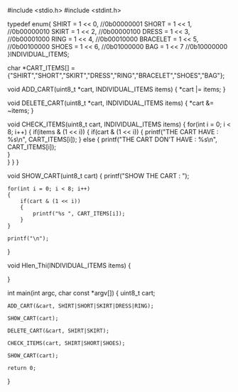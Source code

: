 #include <stdio.h>
#include <stdint.h>

typedef enum{
    SHIRT          = 1 << 0,   //0b00000001
    SHORT          = 1 << 1,   //0b00000010
    SKIRT          = 1 << 2,   //0b00000100
    DRESS          = 1 << 3,   //0b00001000
    RING           = 1 << 4,   //0b00010000
    BRACELET       = 1 << 5,   //0b00100000
    SHOES          = 1 << 6,   //0b01000000
    BAG            = 1 << 7    //0b10000000
}INDIVIDUAL_ITEMS;

char *CART_ITEMS[] = {"SHIRT","SHORT","SKIRT","DRESS","RING","BRACELET","SHOES","BAG"};

void ADD_CART(uint8_t *cart, INDIVIDUAL_ITEMS items)
{
    *cart |= items;
}

void DELETE_CART(uint8_t *cart, INDIVIDUAL_ITEMS items)
{
    *cart &= ~items;
}

void CHECK_ITEMS(uint8_t cart, INDIVIDUAL_ITEMS items)
{
    for(int i = 0; i < 8; i++)
    {
        if(items & (1 << i))
        {
            if(cart & (1 << i))
            {
                printf("THE CART HAVE : %s\n", CART_ITEMS[i]);
            }
            else
            {
                printf("THE CART DON'T HAVE : %s\n", CART_ITEMS[i]);  
            }              
        }
    }
}

void SHOW_CART(uint8_t cart)
{
    printf("SHOW THE CART : ");
    
    for(int i = 0; i < 8; i++)
    {
        if(cart & (1 << i))
        {
            printf("%s ", CART_ITEMS[i]);
        }
    }
    
    printf("\n");
}

void HIen_Thi(INDIVIDUAL_ITEMS items)
{

}

int main(int argc, char const *argv[])
{
    uint8_t cart;
    
    ADD_CART(&cart, SHIRT|SHORT|SKIRT|DRESS|RING);
    
    SHOW_CART(cart);
    
    DELETE_CART(&cart, SHIRT|SKIRT);

    CHECK_ITEMS(cart, SHIRT|SHORT|SHOES);
 
    SHOW_CART(cart);    

    return 0;
}
